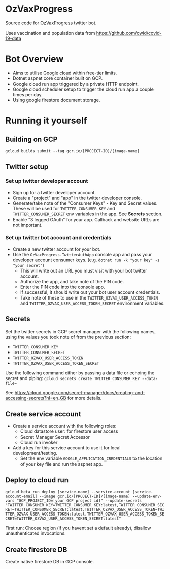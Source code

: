 # OzVaxProgress

Source code for [OzVaxProgress](https://twitter.com/oz_vax) twitter bot.

Uses vaccination and population data from https://github.com/owid/covid-19-data


# Bot Overview

- Aims to utilise Google cloud within free-tier limits.
- Dotnet aspnet core container built on GCP.
- Google cloud run app triggered by a private HTTP endpoint.
- Google cloud scheduler setup to trigger the cloud run app a couple times per day.
- Using google firestore document storage.

# Running it yourself

## Building on GCP

`gcloud builds submit --tag gcr.io/[PROJECT-ID]/[image-name]`


## Twitter setup

### Set up twitter developer account

- Sign up for a twitter developer account.
- Create a "project" and "app" in the twitter developer console.
- Generate/take note of the "Consumer Keys" - Key and Secret values. These will be used for `TWITTER_CONSUMER_KEY` and `TWITTER_CONSUMER_SECRET` env variables in the app. See __Secrets__ section.
- Enable "3 legged OAuth" for your app. Callback and website URLs are not important.

### Set up twitter bot account and credentials

- Create a new twitter account for your bot.
- Use the `OzVaxProgress.TwitterAuthApp` console app and pass your developer account consumer keys. (e.g. `dotnet run -k "your key" -s "your secret"`)
  - This will write out an URL you must visit with your bot twitter account.
  - Authorize the app, and take note of the PIN code.
  - Enter the PIN code into the console app.
  - If successful, it should write out your bot user account credentials. 
  - Take note of these to use in the `TWITTER_OZVAX_USER_ACCESS_TOKEN` and `TWITTER_OZVAX_USER_ACCESS_TOKEN_SECRET` environment variables.


## Secrets

Set the twitter secrets in GCP secret manager with the following names, using the values you took note of from the previous section:

- `TWITTER_CONSUMER_KEY`
- `TWITTER_CONSUMER_SECRET`
- `TWITTER_OZVAX_USER_ACCESS_TOKEN`
- `TWITTER_OZVAX_USER_ACCESS_TOKEN_SECRET`

Use the following command either by passing a data file or echoing the secret and piping: 
`gcloud secrets create TWITTER_CONSUMER_KEY --data-file=`

See https://cloud.google.com/secret-manager/docs/creating-and-accessing-secrets?hl=en_GB for more details.


## Create service account

- Create a service account with the following roles:
  - Cloud datastore user: for firestore user access
  - Secret Manager Secret Accessor
  - Cloud run invoker 
- Add a key for this service account to use it for local development/testing.
  - Set the env variable `GOOGLE_APPLICATION_CREDENTIALS` to the location of your key file and run the aspnet app.

## Deploy to cloud run

`gcloud beta run deploy [service-name] --service-account [service-account-email] --image gcr.io/[PROJECT-ID]/[image-name] --update-env-vars "GCP_PROJECT_ID=[your GCP project id]" --update-secrets "TWITTER_CONSUMER_KEY=TWITTER_CONSUMER_KEY:latest,TWITTER_CONSUMER_SECRET=TWITTER_CONSUMER_SECRET:latest,TWITTER_OZVAX_USER_ACCESS_TOKEN=TWITTER_OZVAX_USER_ACCESS_TOKEN:latest,TWITTER_OZVAX_USER_ACCESS_TOKEN_SECRET=TWITTER_OZVAX_USER_ACCESS_TOKEN_SECRET:latest"`

First run:
Choose region (if you havent set a default already), disallow unauthenticated invocations.

## Create firestore DB

Create native firestore DB in GCP console.

